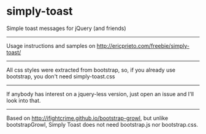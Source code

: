 simply-toast
===
Simple toast messages for jQuery (and friends)

* * *

Usage instructions and samples on http://ericprieto.com/freebie/simply-toast/

* * *

All css styles were extracted from bootstrap, so, if you already use bootstrap, you don't need simply-toast.css

* * *

If anybody has interest on a jquery-less version, just open an issue and I'll look into that.

* * *

Based on http://ifightcrime.github.io/bootstrap-growl, but unlike bootstrapGrowl, Simply Toast does not need bootstrap.js nor bootstrap.css.
